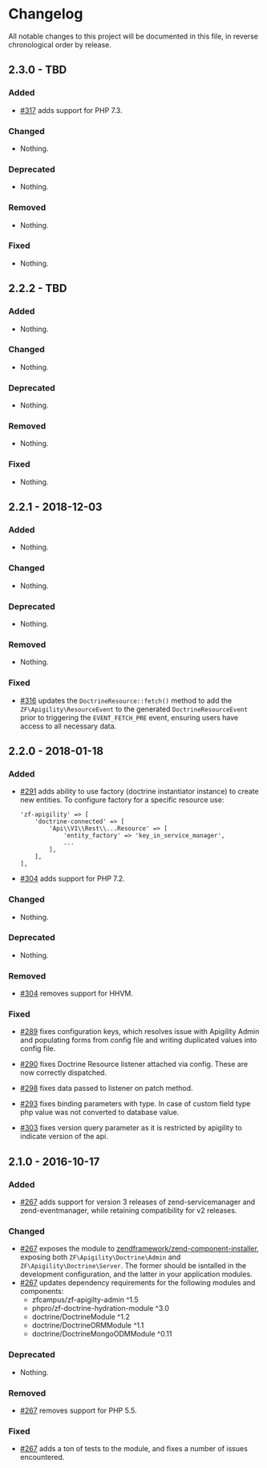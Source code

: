 # Changelog

All notable changes to this project will be documented in this file, in reverse chronological order by release.

## 2.3.0 - TBD

### Added

- [#317](https://github.com/zfcampus/zf-apigility-doctrine/pull/317) adds support for PHP 7.3.

### Changed

- Nothing.

### Deprecated

- Nothing.

### Removed

- Nothing.

### Fixed

- Nothing.

## 2.2.2 - TBD

### Added

- Nothing.

### Changed

- Nothing.

### Deprecated

- Nothing.

### Removed

- Nothing.

### Fixed

- Nothing.

## 2.2.1 - 2018-12-03

### Added

- Nothing.

### Changed

- Nothing.

### Deprecated

- Nothing.

### Removed

- Nothing.

### Fixed

- [#316](https://github.com/zfcampus/zf-apigility-doctrine/pull/316) updates the `DoctrineResource::fetch()` method to add the `ZF\Apigility\ResourceEvent`
  to the generated `DoctrineResourceEvent` prior to triggering the
  `EVENT_FETCH_PRE` event, ensuring users have access to all necessary data.

## 2.2.0 - 2018-01-18

### Added

- [#291](https://github.com/zfcampus/zf-apigility-doctrine/pull/291) adds
  ability to use factory (doctrine instantiator instance) to create new
  entities. To configure factory for a specific resource use:
  ```
  'zf-apigility' => [
      'doctrine-connected' => [
          'Api\\V1\\Rest\\...Resource' => [
              'entity_factory' => 'key_in_service_manager',
              ...
          ],
      ],
  ],
  ```

- [#304](https://github.com/zfcampus/zf-apigility-doctrine/pull/304) adds
  support for PHP 7.2.

### Changed

- Nothing.

### Deprecated

- Nothing.

### Removed

- [#304](https://github.com/zfcampus/zf-apigility-doctrine/pull/304) removes
  support for HHVM.

### Fixed

- [#289](https://github.com/zfcampus/zf-apigility-doctrine/pull/289) fixes
  configuration keys, which resolves issue with Apigility Admin and populating
  forms from config file and writing duplicated values into config file.

- [#290](https://github.com/zfcampus/zf-apigility-doctrine/pull/290) fixes
  Doctrine Resource listener attached via config. These are now correctly
  dispatched.

- [#298](https://github.com/zfcampus/zf-apigility-doctrine/pull/298) fixes
  data passed to listener on patch method.

- [#293](https://github.com/zfcampus/zf-apigility-doctrine/pull/293) fixes
  binding parameters with type. In case of custom field type php value was not
  converted to database value.

- [#303](https://github.com/zfcampus/zf-apigility-doctrine/pull/303) fixes
  version query parameter as it is restricted by apigility to indicate version
  of the api.

## 2.1.0 - 2016-10-17

### Added

- [#267](https://github.com/zfcampus/zf-apigility-doctrine/pull/267) adds
  support for version 3 releases of zend-servicemanager and zend-eventmanager,
  while retaining compatibility for v2 releases.

### Changed

- [#267](https://github.com/zfcampus/zf-apigility-doctrine/pull/267) exposes the
  module to [zendframework/zend-component-installer](https://github.com/zendframework/zend-component-installer),
  exposing both `ZF\Apigility\Doctrine\Admin` and
  `ZF\Apigility\Doctrine\Server`. The former should be isntalled in the
  development configuration, and the latter in your application modules.
- [#267](https://github.com/zfcampus/zf-apigility-doctrine/pull/267) updates
  dependency requirements for the following modules and components:
  - zfcampus/zf-apigilty-admin ^1.5
  - phpro/zf-doctrine-hydration-module ^3.0
  - doctrine/DoctrineModule ^1.2
  - doctrine/DoctrineORMModule ^1.1
  - doctrine/DoctrineMongoODMModule ^0.11

### Deprecated

- Nothing.

### Removed

- [#267](https://github.com/zfcampus/zf-apigility-doctrine/pull/267) removes
  support for PHP 5.5.

### Fixed

- [#267](https://github.com/zfcampus/zf-apigility-doctrine/pull/267) adds a ton
  of tests to the module, and fixes a number of issues encountered.
